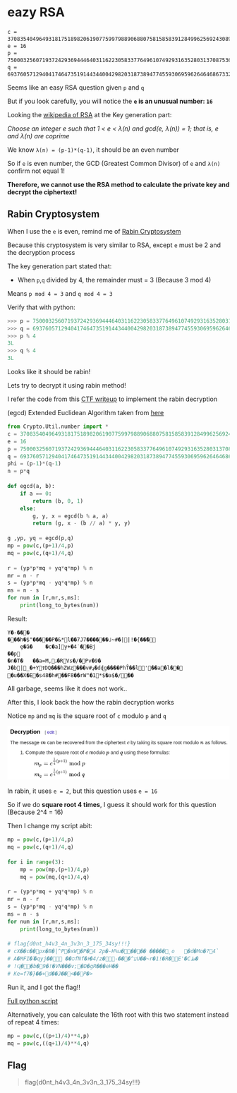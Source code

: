 # eazy RSA
```
c = 3708354049649318175189820619077599798890688075815858391284996256924308912935262733471980964003143534200740113874286537588889431819703343015872364443921848
e = 16
p = 75000325607193724293694446403116223058337764961074929316352803137087536131383
q = 69376057129404174647351914434400429820318738947745593069596264646867332546443
```

Seems like an easy RSA question given `p` and `q`

But if you look carefully, you will notice the **`e` is an unusual number: `16`**

Looking the [wikipedia of RSA](https://en.wikipedia.org/wiki/RSA_(cryptosystem)) at the Key generation part:

*Choose an integer e such that 1 < e < λ(n) and gcd(e, λ(n)) = 1; that is, e and λ(n) are coprime* 

We know `λ(n) = (p-1)*(q-1)`, it should be an even number

So if `e` is even number, the GCD (Greatest Common Divisor) of `e` and `λ(n)` confirm not equal 1!

**Therefore, we cannot use the RSA method to calculate the private key and decrypt the ciphertext!**

## Rabin Cryptosystem

When I use the `e` is even, remind me of [Rabin Cryptosystem](https://en.wikipedia.org/wiki/Rabin_cryptosystem)

Because this cryptosystem is very similar to RSA, except `e` must be 2 and the decryption process

The key generation part stated that:
- When `p`,`q` divided by 4, the remainder must = 3 (Because 3 mod 4)

Means `p mod 4 = 3` and `q mod 4 = 3`

Verify that with python:
```py
>>> p = 75000325607193724293694446403116223058337764961074929316352803137087536131383
>>> q = 69376057129404174647351914434400429820318738947745593069596264646867332546443
>>> p % 4
3L
>>> q % 4
3L
```
Looks like it should be rabin!

Lets try to decrypt it using rabin method!

I refer the code from this [CTF writeup](https://ctftime.org/writeup/13748) to implement the rabin decryption

(egcd) Extended Euclidean Algorithm taken from [here](https://stackoverflow.com/questions/4798654/modular-multiplicative-inverse-function-in-python)

```py
from Crypto.Util.number import *
c = 3708354049649318175189820619077599798890688075815858391284996256924308912935262733471980964003143534200740113874286537588889431819703343015872364443921848
e = 16
p = 75000325607193724293694446403116223058337764961074929316352803137087536131383
q = 69376057129404174647351914434400429820318738947745593069596264646867332546443
phi = (p-1)*(q-1)
n = p*q

def egcd(a, b):
	if a == 0:
		return (b, 0, 1)
	else:
		g, y, x = egcd(b % a, a)
		return (g, x - (b // a) * y, y)

g ,yp, yq = egcd(p,q)
mp = pow(c,(p+1)/4,p)
mq = pow(c,(q+1)/4,q)

r = (yp*p*mq + yq*q*mp) % n
mr = n - r
s = (yp*p*mq - yq*q*mp) % n
ms = n - s
for num in [r,mr,s,ms]:
	print(long_to_bytes(num))
```
Result:
``` 
Y�-���
���h�$"�����P�&*l��7J7������˩~#�||!�{��̽�
	ȩ�ä�	�c�a]y+�4˙��Bj
��p
�n�T�	 ��a=M,ۮ�RVs�/�Pv�9�
J�b|_�+YϮDQ���hZWz���v#ډ�dɖg����PhT̑��l'��a�l��
�u��X�E�s48�h#��F8��rW"�1*$�a$�/��
```
All garbage, seems like it does not work..

After this, I look back the how the rabin decryption works

Notice `mp` and `mq` is the square root of `c` modulo `p` and `q`

![image1](image1.png)

In rabin, it uses `e = 2`, but this question uses `e = 16`

So if we do **square root 4 times**, I guess it should work for this question (Because 2^4 = 16)

Then I change my script abit:
```py
mp = pow(c,(p+1)/4,p)
mq = pow(c,(q+1)/4,q)

for i in range(3):
	mp = pow(mp,(p+1)/4,p)
	mq = pow(mq,(q+1)/4,q)

r = (yp*p*mq + yq*q*mp) % n
mr = n - r
s = (yp*p*mq - yq*q*mp) % n
ms = n - s
for num in [r,mr,s,ms]:
	print(long_to_bytes(num))

# flag{d0nt_h4v3_4n_3v3n_3_175_34sy!!!}
# cX��c��px�B�|^P�xW�P�4 2p�-H%u����� �����˛o	�d�Mo�?4`
# A�MFI�ݴ�qyj�� ��סfNf�Ͱ�4/z�-���^עU��~r�1!�R�E'�Cظ�
# !Ɋ��b�9�!�VN���v;�D�gR���eH��
# Ke=f7�}��⋄d��J��<��P�>
```
Run it, and I got the flag!!

[Full python script](solve.py)

Alternatively, you can calculate the 16th root with this two statement instead of repeat 4 times:
```py
mp = pow(c,((p+1)/4)**4,p)
mq = pow(c,((q+1)/4)**4,q)
```

## Flag
> flag{d0nt_h4v3_4n_3v3n_3_175_34sy!!!}